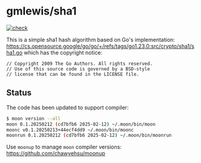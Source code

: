 # gmlewis/sha1
[![check](https://github.com/gmlewis/moonbit-sha1/actions/workflows/check.yml/badge.svg)](https://github.com/gmlewis/moonbit-sha1/actions/workflows/check.yml)

This is a simple sha1 hash algorithm based on Go's implementation:
https://cs.opensource.google/go/go/+/refs/tags/go1.23.0:src/crypto/sha1/sha1.go
which has the copyright notice:

```
// Copyright 2009 The Go Authors. All rights reserved.
// Use of this source code is governed by a BSD-style
// license that can be found in the LICENSE file.
```

## Status

The code has been updated to support compiler:

```bash
$ moon version --all
moon 0.1.20250212 (cd7bfb6 2025-02-12) ~/.moon/bin/moon
moonc v0.1.20250213+44ecf4dd9 ~/.moon/bin/moonc
moonrun 0.1.20250212 (cd7bfb6 2025-02-12) ~/.moon/bin/moonrun
```

Use `moonup` to manage `moon` compiler versions:
https://github.com/chawyehsu/moonup

